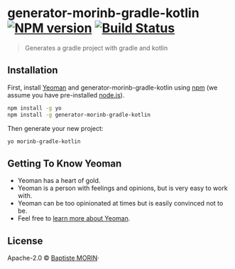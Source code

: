# generator-morinb-gradle-kotlin [![NPM version][npm-image]][npm-url] [![Build Status][circleci-image]][circleci-url]
> Generates a gradle project with gradle and kotlin

## Installation

First, install [Yeoman](http://yeoman.io) and generator-morinb-gradle-kotlin using [npm](https://www.npmjs.com/) (we assume you have pre-installed [node.js](https://nodejs.org/)).

```bash
npm install -g yo
npm install -g generator-morinb-gradle-kotlin
```

Then generate your new project:

```bash
yo morinb-gradle-kotlin
```

## Getting To Know Yeoman

 * Yeoman has a heart of gold.
 * Yeoman is a person with feelings and opinions, but is very easy to work with.
 * Yeoman can be too opinionated at times but is easily convinced not to be.
 * Feel free to [learn more about Yeoman](http://yeoman.io/).

## License

Apache-2.0 © [Baptiste MORIN](https://github.com/morinb)·


[npm-image]: https://badge.fury.io/js/generator-morinb-gradle-kotlin.svg
[npm-url]: https://npmjs.org/package/generator-morinb-gradle-kotlin
[circleci-image]: https://img.shields.io/circleci/build/github/morinb/generator-morinb-gradle-kotlin/master
[circleci-url]: https://app.circleci.com/pipelines/github/morinb/generator-morinb-gradle-kotlin
